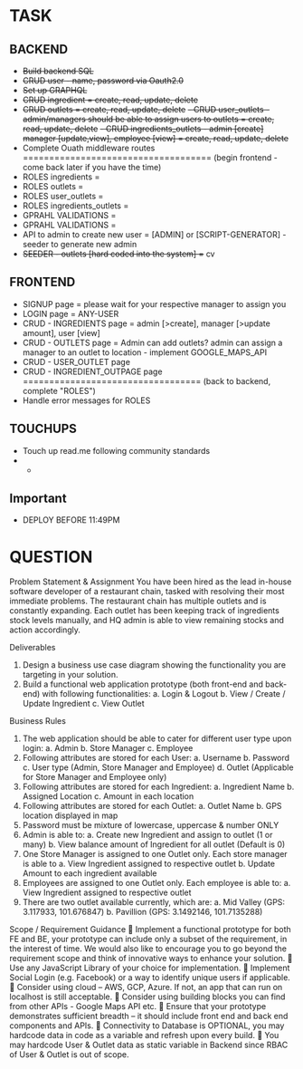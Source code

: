 # TASK
## BACKEND
- ~~Build backend SQL~~
- ~~CRUD user - name, password via Oauth2.0~~
- ~~Set up GRAPHQL~~
- ~~CRUD ingredient = create, read, update, delete~~
- ~~CRUD outlets = create, read, update, delete~~
~~- CRUD user_outlets - admin/managers should be able to assign users to outlets = create, read, update, delete~~
~~- CRUD ingredients_outlets - admin [create] manager [update,view], employee [view] = create, read, update, delete~~
- Complete Ouath middleware routes
==================================== (begin frontend - come back later if you have the time)
- ROLES ingredients =
- ROLES outlets =
- ROLES user_outlets =
- ROLES ingredients_outlets =
- GPRAHL VALIDATIONS =
- GPRAHL VALIDATIONS =
- API to admin to create new user = [ADMIN] or [SCRIPT-GENERATOR] - seeder to generate new admin
- ~~SEEDER - outlets [hard coded into the system] =~~
cv
## FRONTEND
- SIGNUP page = please wait for your respective manager to assign you
- LOGIN page = ANY-USER
- CRUD - INGREDIENTS page = admin [>create], manager [>update amount], user [view]
- CRUD - OUTLETS page = Admin can add outlets? admin can assign a manager to an outlet to location - implement GOOGLE_MAPS_API
- CRUD - USER_OUTLET page
- CRUD - INGREDIENT_OUTPAGE page
================================== (back to backend, complete "ROLES")
- Handle error messages for ROLES


## TOUCHUPS
- Touch up read.me following community standards
- -

## Important
- DEPLOY BEFORE 11:49PM

# QUESTION
Problem Statement &amp; Assignment
You have been hired as the lead in-house software developer of a restaurant chain, tasked
with resolving their most immediate problems. The restaurant chain has multiple outlets and
is constantly expanding. Each outlet has been keeping track of ingredients stock levels
manually, and HQ admin is able to view remaining stocks and action accordingly.

Deliverables
1. Design a business use case diagram showing the functionality you are targeting in
your solution.
2. Build a functional web application prototype (both front-end and back-end) with
following functionalities:
  a. Login &amp; Logout
  b. View / Create / Update Ingredient
  c. View Outlet

Business Rules
1. The web application should be able to cater for different user type upon login:
  a. Admin
  b. Store Manager
  c. Employee
2. Following attributes are stored for each User:
  a. Username
  b. Password
  c. User type (Admin, Store Manager and Employee)
  d. Outlet (Applicable for Store Manager and Employee only)
3. Following attributes are stored for each Ingredient:
  a. Ingredient Name
  b. Assigned Location
  c. Amount in each location
4. Following attributes are stored for each Outlet:
  a. Outlet Name
  b. GPS location displayed in map
5. Password must be mixture of lowercase, uppercase &amp; number ONLY
6. Admin is able to:
  a. Create new Ingredient and assign to outlet (1 or many)
  b. View balance amount of Ingredient for all outlet (Default is 0)
7. One Store Manager is assigned to one Outlet only. Each store manager is able to
  a. View Ingredient assigned to respective outlet
  b. Update Amount to each ingredient available
8. Employees are assigned to one Outlet only. Each employee is able to:
  a. View Ingredient assigned to respective outlet
9. There are two outlet available currently, which are:
  a. Mid Valley (GPS: 3.117933, 101.676847)
  b. Pavillion (GPS: 3.1492146, 101.7135288)

Scope / Requirement Guidance
 Implement a functional prototype for both FE and BE, your prototype can include only
a subset of the requirement, in the interest of time. We would also like to encourage
you to go beyond the requirement scope and think of innovative ways to enhance
your solution.
 Use any JavaScript Library of your choice for implementation.
 Implement Social Login (e.g. Facebook) or a way to identify unique users if
applicable.
 Consider using cloud – AWS, GCP, Azure. If not, an app that can run on localhost is
still acceptable.
 Consider using building blocks you can find from other APIs - Google Maps API etc.
 Ensure that your prototype demonstrates sufficient breadth – it should include front
end and back end components and APIs.
 Connectivity to Database is OPTIONAL, you may hardcode data in code as a
variable and refresh upon every build.
 You may hardcode User &amp; Outlet data as static variable in Backend since RBAC of
User &amp; Outlet is out of scope.
